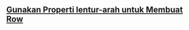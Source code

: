 ## [Gunakan Properti lentur-arah untuk Membuat Row](https://learn.freecodecamp.org/responsive-web-design/css-flexbox/use-the-flex-direction-property-to-make-a-row)



